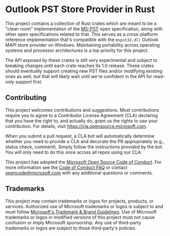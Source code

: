 # Outlook PST Store Provider in Rust

This project contains a collection of Rust crates which are meant to be a "clean room"
implementation of the [MS-PST](https://learn.microsoft.com/en-us/openspecs/office_file_formats/ms-pst/141923d5-15ab-4ef1-a524-6dce75aae546)
open specification, along with other open specifications related to that. This serves as a
cross-platform reference implementation that's compatible with the `mspst32.dll` Outlook MAPI store
provider on Windows. Maintaining portability across operating systems and processor architectures
is a top priority for this project.

The API exposed by these crates is still very experimental and subject to breaking changes until
each crate reaches its 1.0 release. These crates should eventually support creating new PST files
and/or modifying existing ones as well, but that will likely wait until we're confident in the API
for read-only support first.

## Contributing

This project welcomes contributions and suggestions.  Most contributions require you to agree to a
Contributor License Agreement (CLA) declaring that you have the right to, and actually do, grant us
the rights to use your contribution. For details, visit https://cla.opensource.microsoft.com.

When you submit a pull request, a CLA bot will automatically determine whether you need to provide
a CLA and decorate the PR appropriately (e.g., status check, comment). Simply follow the instructions
provided by the bot. You will only need to do this once across all repos using our CLA.

This project has adopted the [Microsoft Open Source Code of Conduct](https://opensource.microsoft.com/codeofconduct/).
For more information see the [Code of Conduct FAQ](https://opensource.microsoft.com/codeofconduct/faq/) or
contact [opencode@microsoft.com](mailto:opencode@microsoft.com) with any additional questions or comments.

## Trademarks

This project may contain trademarks or logos for projects, products, or services. Authorized use of Microsoft 
trademarks or logos is subject to and must follow 
[Microsoft's Trademark & Brand Guidelines](https://www.microsoft.com/en-us/legal/intellectualproperty/trademarks/usage/general).
Use of Microsoft trademarks or logos in modified versions of this project must not cause confusion or imply Microsoft sponsorship.
Any use of third-party trademarks or logos are subject to those third-party's policies.
